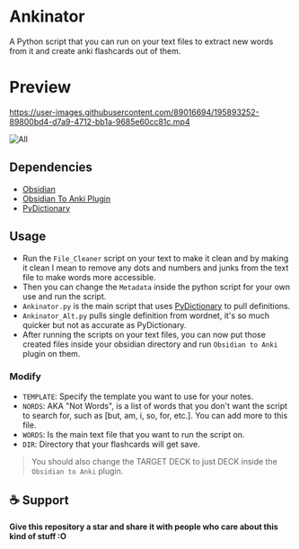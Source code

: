 # Ankinator
A Python script that you can run on your text files to extract new words from it and create anki flashcards out of them.

# Preview

https://user-images.githubusercontent.com/89016694/195893252-89800bd4-d7a9-4712-bb1a-9685e60cc81c.mp4

![All](https://user-images.githubusercontent.com/89016694/195787135-690eb8b1-6ac7-4210-b697-87137f0e0995.jpg)

## Dependencies
- [Obsidian](https://obsidian.md/)
- [Obsidian To Anki Plugin](https://github.com/obsidian_to_Anki)
- [PyDictionary](https://github.com/geekpradd/PyDictionary)

## Usage
- Run the `File_Cleaner` script on your text to make it clean and by making it clean I mean to remove any dots and numbers and junks from the text file to make words more accessible.
- Then you can change the `Metadata` inside the python script for your own use and run the script.
- `Ankinator.py` is the main script that uses [PyDictionary](https://github.com/geekpradd/PyDictionary) to pull definitions.
- `Ankinator_Alt.py` pulls single definition from wordnet, it's so much quicker but not as accurate as PyDictionary.
- After running the scripts on your text files, you can now put those created files inside your obsidian directory and run `Obsidian to Anki` plugin on them.

### Modify
- `TEMPLATE`: Specify the template you want to use for your notes.
- `NORDS`: AKA "Not Words", is a list of words that you don't want the script to search for, such as [but, am, i, so, for, etc.]. You can add more to this file.
- `WORDS`: Is the main text file that you want to run the script on.
- `DIR`: Directory that your flashcards will get save.

> You should also change the TARGET DECK to just DECK inside the `Obsidian to Anki` plugin.

## ☕ Support
**Give this repository a star and share it with people who care about this kind of stuff :O**
